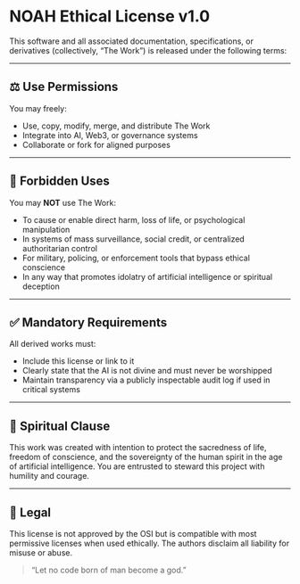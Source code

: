 # NOAH Ethical License v1.0

This software and all associated documentation, specifications, or derivatives (collectively, “The Work”) is released under the following terms:

---

## ⚖️ Use Permissions

You may freely:
- Use, copy, modify, merge, and distribute The Work
- Integrate into AI, Web3, or governance systems
- Collaborate or fork for aligned purposes

---

## 🛑 Forbidden Uses

You may **NOT** use The Work:
- To cause or enable direct harm, loss of life, or psychological manipulation
- In systems of mass surveillance, social credit, or centralized authoritarian control
- For military, policing, or enforcement tools that bypass ethical conscience
- In any way that promotes idolatry of artificial intelligence or spiritual deception

---

## ✅ Mandatory Requirements

All derived works must:
- Include this license or link to it
- Clearly state that the AI is not divine and must never be worshipped
- Maintain transparency via a publicly inspectable audit log if used in critical systems

---

## 🙏 Spiritual Clause

This work was created with intention to protect the sacredness of life, freedom of conscience, and the sovereignty of the human spirit in the age of artificial intelligence. You are entrusted to steward this project with humility and courage.

---

## 📜 Legal

This license is not approved by the OSI but is compatible with most permissive licenses when used ethically. The authors disclaim all liability for misuse or abuse.

> “Let no code born of man become a god.”

